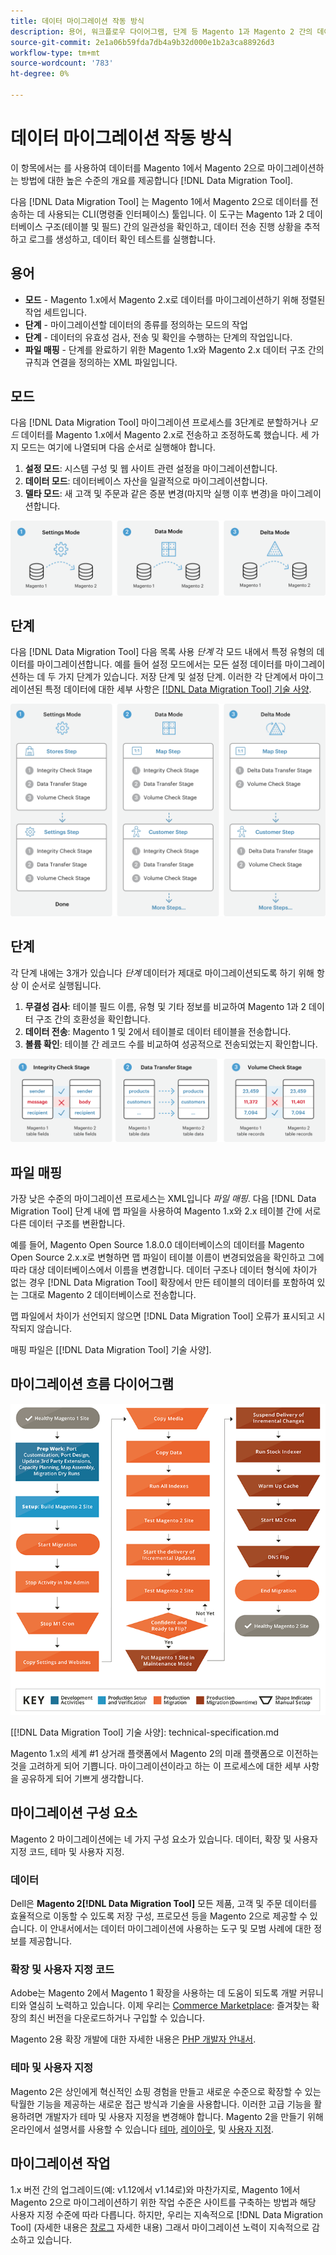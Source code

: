```yaml
---
title: 데이터 마이그레이션 작동 방식
description: 용어, 워크플로우 다이어그램, 단계 등 Magento 1과 Magento 2 간의 데이터 마이그레이션 프로세스에 대해 알아봅니다.
source-git-commit: 2e1a06b59fda7db4a9b32d000e1b2a3ca88926d3
workflow-type: tm+mt
source-wordcount: '783'
ht-degree: 0%

---
```



# 데이터 마이그레이션 작동 방식

이 항목에서는 를 사용하여 데이터를 Magento 1에서 Magento 2으로 마이그레이션하는 방법에 대한 높은 수준의 개요를 제공합니다 [!DNL Data Migration Tool].

다음 [!DNL Data Migration Tool] 는 Magento 1에서 Magento 2으로 데이터를 전송하는 데 사용되는 CLI(명령줄 인터페이스) 툴입니다. 이 도구는 Magento 1과 2 데이터베이스 구조(테이블 및 필드) 간의 일관성을 확인하고, 데이터 전송 진행 상황을 추적하고 로그를 생성하고, 데이터 확인 테스트를 실행합니다.

## 용어

* **모드** - Magento 1.x에서 Magento 2.x로 데이터를 마이그레이션하기 위해 정렬된 작업 세트입니다.
* **단계** - 마이그레이션할 데이터의 종류를 정의하는 모드의 작업
* **단계** - 데이터의 유효성 검사, 전송 및 확인을 수행하는 단계의 작업입니다.
* **파일 매핑** - 단계를 완료하기 위한 Magento 1.x와 Magento 2.x 데이터 구조 간의 규칙과 연결을 정의하는 XML 파일입니다.

## 모드

다음 [!DNL Data Migration Tool] 마이그레이션 프로세스를 3단계로 분할하거나 *모드* 데이터를 Magento 1.x에서 Magento 2.x로 전송하고 조정하도록 했습니다. 세 가지 모드는 여기에 나열되며 다음 순서로 실행해야 합니다.

1. **설정 모드**: 시스템 구성 및 웹 사이트 관련 설정을 마이그레이션합니다.
1. **데이터 모드**: 데이터베이스 자산을 일괄적으로 마이그레이션합니다.
1. **델타 모드**: 새 고객 및 주문과 같은 증분 변경(마지막 실행 이후 변경)을 마이그레이션합니다.

![마이그레이션 모드](../../assets/data-migration/MigrationModes2.png)

## 단계

다음 [!DNL Data Migration Tool] 다음 목록 사용 *단계* 각 모드 내에서 특정 유형의 데이터를 마이그레이션합니다. 예를 들어 설정 모드에서는 모든 설정 데이터를 마이그레이션하는 데 두 가지 단계가 있습니다. 저장 단계 및 설정 단계. 이러한 각 단계에서 마이그레이션된 특정 데이터에 대한 세부 사항은 [[!DNL Data Migration Tool] 기술 사양](technical-specification.md).

![마이그레이션 개요](../../assets/data-migration/MigrationOverview2.png)

## 단계

각 단계 내에는 3개가 있습니다 *단계* 데이터가 제대로 마이그레이션되도록 하기 위해 항상 이 순서로 실행됩니다.

1. **무결성 검사**: 테이블 필드 이름, 유형 및 기타 정보를 비교하여 Magento 1과 2 데이터 구조 간의 호환성을 확인합니다.
1. **데이터 전송**: Magento 1 및 2에서 테이블로 데이터 테이블을 전송합니다.
1. **볼륨 확인**: 테이블 간 레코드 수를 비교하여 성공적으로 전송되었는지 확인합니다.

![마이그레이션 단계](../../assets/data-migration/MigrationSteps2.png)

## 파일 매핑

가장 낮은 수준의 마이그레이션 프로세스는 XML입니다 *파일 매핑*. 다음 [!DNL Data Migration Tool] 단계 내에 맵 파일을 사용하여 Magento 1.x와 2.x 테이블 간에 서로 다른 데이터 구조를 변환합니다.

예를 들어, Magento Open Source 1.8.0.0 데이터베이스의 데이터를 Magento Open Source 2.x.x로 변형하면 맵 파일이 테이블 이름이 변경되었음을 확인하고 그에 따라 대상 데이터베이스에서 이름을 변경합니다. 데이터 구조나 데이터 형식에 차이가 없는 경우 [!DNL Data Migration Tool] 확장에서 만든 테이블의 데이터를 포함하여 있는 그대로 Magento 2 데이터베이스로 전송합니다.

맵 파일에서 차이가 선언되지 않으면 [!DNL Data Migration Tool] 오류가 표시되고 시작되지 않습니다.

매핑 파일은 [[!DNL Data Migration Tool] 기술 사양].

## 마이그레이션 흐름 다이어그램

![마이그레이션 흐름](../../assets/data-migration/migration_flow.png)

[[!DNL Data Migration Tool] 기술 사양]: technical-specification.md

Magento 1.x의 세계 #1 상거래 플랫폼에서 Magento 2의 미래 플랫폼으로 이전하는 것을 고려하게 되어 기쁩니다. 마이그레이션이라고 하는 이 프로세스에 대한 세부 사항을 공유하게 되어 기쁘게 생각합니다.

## 마이그레이션 구성 요소

Magento 2 마이그레이션에는 네 가지 구성 요소가 있습니다. 데이터, 확장 및 사용자 지정 코드, 테마 및 사용자 지정.

### 데이터

Dell은 **Magento 2[!DNL Data Migration Tool]** 모든 제품, 고객 및 주문 데이터를 효율적으로 이동할 수 있도록 저장 구성, 프로모션 등을 Magento 2으로 제공할 수 있습니다. 이 안내서에서는 데이터 마이그레이션에 사용하는 도구 및 모범 사례에 대한 정보를 제공합니다.

### 확장 및 사용자 지정 코드

Adobe는 Magento 2에서 Magento 1 확장을 사용하는 데 도움이 되도록 개발 커뮤니티와 열심히 노력하고 있습니다. 이제 우리는 [Commerce Marketplace](https://marketplace.magento.com/): 즐겨찾는 확장의 최신 버전을 다운로드하거나 구입할 수 있습니다.

Magento 2용 확장 개발에 대한 자세한 내용은 [PHP 개발자 안내서](https://developer.adobe.com/commerce/php/development/).

### 테마 및 사용자 지정

Magento 2은 상인에게 혁신적인 쇼핑 경험을 만들고 새로운 수준으로 확장할 수 있는 탁월한 기능을 제공하는 새로운 접근 방식과 기술을 사용합니다. 이러한 고급 기능을 활용하려면 개발자가 테마 및 사용자 지정을 변경해야 합니다. Magento 2을 만들기 위해 온라인에서 설명서를 사용할 수 있습니다 [테마](https://developer.adobe.com/commerce/frontend-core/guide/themes/), [레이아웃](https://developer.adobe.com/commerce/frontend-core/guide/layouts/), 및 [사용자 지정](https://developer.adobe.com/commerce/frontend-core/guide/layouts/xml-manage/).

## 마이그레이션 작업

1.x 버전 간의 업그레이드(예: v1.12에서 v1.14로)와 마찬가지로, Magento 1에서 Magento 2으로 마이그레이션하기 위한 작업 수준은 사이트를 구축하는 방법과 해당 사용자 지정 수준에 따라 다릅니다.
하지만, 우리는 지속적으로 [!DNL Data Migration Tool] (자세한 내용은 [창로그](https://github.com/magento/data-migration-tool/blob/2.3/CHANGELOG.md) 자세한 내용) 그래서 마이그레이션 노력이 지속적으로 감소하고 있습니다.
